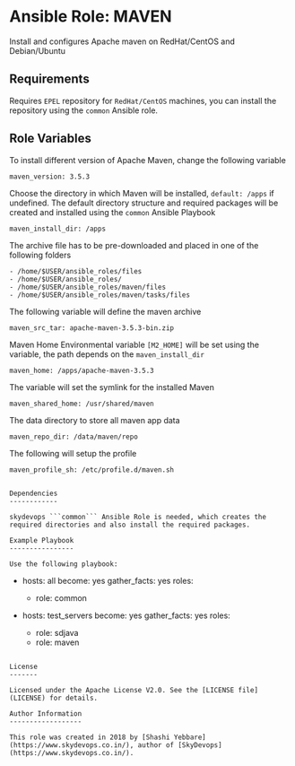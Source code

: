 Ansible Role: MAVEN
=========

Install and configures Apache maven on RedHat/CentOS and Debian/Ubuntu 

Requirements
------------
Requires ```EPEL``` repository for ```RedHat/CentOS``` machines, you can install the repository using the ```common``` Ansible role.


Role Variables
--------------
To install different version of Apache Maven, change the following variable
```
maven_version: 3.5.3
```

Choose the directory in which Maven will be installed, ```default: /apps``` if undefined. The default directory structure and required packages will be created and installed using the ```common``` Ansible Playbook
```
maven_install_dir: /apps
```

The archive file has to be pre-downloaded and placed in one of the following folders 
```
- /home/$USER/ansible_roles/files
- /home/$USER/ansible_roles/
- /home/$USER/ansible_roles/maven/files
- /home/$USER/ansible_roles/maven/tasks/files
```
The following variable will define the maven archive
```
maven_src_tar: apache-maven-3.5.3-bin.zip
```

Maven Home Environmental variable ```[M2_HOME]``` will be set using the variable, the path depends on the ```maven_install_dir```
```
maven_home: /apps/apache-maven-3.5.3
```

The variable will set the symlink for the installed Maven
```
maven_shared_home: /usr/shared/maven
```

The data directory to store all maven app data
```
maven_repo_dir: /data/maven/repo
```
The following will setup the profile
```
maven_profile_sh: /etc/profile.d/maven.sh
```
```

Dependencies
------------

skydevops ```common``` Ansible Role is needed, which creates the required directories and also install the required packages.

Example Playbook
----------------

Use the following playbook:

```
- hosts: all
  become: yes
  gather_facts: yes
  roles:
    - role: common

- hosts: test_servers
  become: yes
  gather_facts: yes
  roles:
    - role: sdjava
    - role: maven
```

License
-------

Licensed under the Apache License V2.0. See the [LICENSE file](LICENSE) for details.

Author Information
------------------

This role was created in 2018 by [Shashi Yebbare](https://www.skydevops.co.in/), author of [SkyDevops](https://www.skydevops.co.in/).
